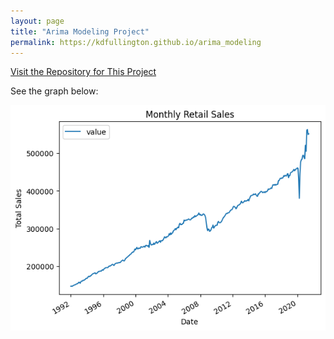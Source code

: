 ```yaml
---
layout: page
title: "Arima Modeling Project"
permalink: https://kdfullington.github.io/arima_modeling
---
```


[Visit the Repository for This Project](https://github.com/kdfullington/kdfullington-portfolio/tree/main/arima_model_retail_sales)

See the graph below:

![Graph](/images/arima_sales_graph.png)